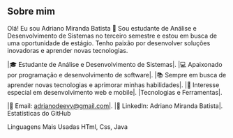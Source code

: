 ## Sobre mim

Olá! Eu sou Adriano Miranda Batista 👋
Sou estudante de Análise e Desenvolvimento de Sistemas no terceiro semestre e estou em busca de uma oportunidade de estágio.
Tenho paixão por desenvolver soluções inovadoras e aprender novas tecnologias.

|🎓 Estudante de Análise e Desenvolvimento de Sistemas|.
|💻 Apaixonado por programação e desenvolvimento de software|.
|📚 Sempre em busca de aprender novas tecnologias e aprimorar minhas habilidades|.
|🌟 Interesse especial em desenvolvimento web e mobile|.
|Tecnologias e Ferramentas|.


|📧 Email: adrianodeevv@gmail.com|.
|💼 LinkedIn: Adriano Miranda Batista|.
Estatísticas do GitHub

Linguagens Mais Usadas
HTml, Css, Java 
